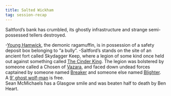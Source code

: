 ```yaml
---
title: Salted Wickham
tag: session-recap
---
```


Saltford’s bank has crumbled, its ghostly infrastructure and strange semi-possessed tellers destroyed.

-[Young Hamwick](/wiki/elia-wickham), the demonic ragamuffin, is in possession of a safety deposit box belonging to “a bully”.
-Saltford’s stands on the site of an ancient fort called Skydagger Keep, where a legion of some kind once held out against something called [The Cinder King](/wiki/npcs#the-immortal-emperor). The legion was bolstered by someone called a Chosen of [Vazara](/wiki/npcs#vazara), and faced down undead forces captained by someone named [Breaker](/wiki/npcs#breaker) and someone else named [Blighter](/wiki/npcs#blighter).   
A [9’ ghost wolf-man](/wiki/npcs#bhed-the-wolf) is free.   
Sean McMichaels has a Glasgow smile and was beaten half to death by Ben Heart.   